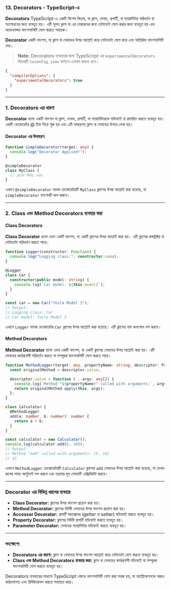 ### **13. Decorators** - TypeScript-এ

**Decorators** TypeScript-এ একটি বিশেষ ফিচার, যা ক্লাস, মেথড, প্রপার্টি, বা প্যারামিটার পরিবর্তন বা সংশোধনের জন্য ব্যবহৃত হয়। এটি মূলত ক্লাস বা এর মেম্বারদের জন্য মেটাডেটা যোগ করার জন্য ব্যবহৃত হয় এবং অ্যাডভান্সড ফাংশনালিটি যোগ করতে সহায়ক।

**Decorator** একটি ফাংশন, যা ক্লাস বা মেথডের উপর অ্যাপ্লাই করে মেটাডেটা যোগ করে এবং অতিরিক্ত ফাংশনালিটি দেয়।

> **Note:** Decorators ব্যবহারের জন্য TypeScript এর `experimentalDecorators` ফিচারটি `tsconfig.json` ফাইলে এনাবল করতে হবে।

```json
{
  "compilerOptions": {
    "experimentalDecorators": true
  }
}
```

---

### **1. Decorators এর ধারণা**

**Decorator** হলো একটি ফাংশন যা ক্লাস, মেথড, প্রপার্টি, বা প্যারামিটারকে মডিফাই বা প্রসারিত করতে ব্যবহৃত হয়। একটি ডেকোরেটর @ চিহ্ন দিয়ে শুরু হয় এবং এটি সাধারণত ক্লাস বা মেথডের উপরে লেখা হয়।

#### **Decorator এর উদাহরণ:**

```typescript
function simpleDecorator(target: any) {
  console.log("Decorator Applied!");
}

@simpleDecorator
class MyClass {
  // ক্লাসের বিভিন্ন মেম্বার
}
```

এখানে `@simpleDecorator` নামক ডেকোরেটরটি `MyClass` ক্লাসের উপর অ্যাপ্লাই করা হয়েছে, যা `simpleDecorator` ফাংশনটি কল করবে।

---

### **2. Class এবং Method Decorators ব্যবহার করা**

#### **Class Decorators**

**Class Decorator** হলো এমন একটি ফাংশন, যা একটি ক্লাসের উপর অ্যাপ্লাই করা হয়। এটি ক্লাসের কন্সট্রাক্টর বা মেটাডেটা পরিবর্তন করতে পারে।

```typescript
function Logger(constructor: Function) {
  console.log("Logging class:", constructor.name);
}

@Logger
class Car {
  constructor(public model: string) {
    console.log(`Car model: ${this.model}`);
  }
}

const car = new Car("Tesla Model 3");
// Output:
// Logging class: Car
// Car model: Tesla Model 3
```

এখানে `Logger` নামক ডেকোরেটর `Car` ক্লাসের উপর অ্যাপ্লাই করা হয়েছে। এটি ক্লাসের নাম কনসোল লগ করবে।

#### **Method Decorators**

**Method Decorator** হলো এমন একটি ফাংশন, যা একটি ক্লাসের মেথডের উপর অ্যাপ্লাই করা হয়। এটি মেথডের কার্যপ্রণালী পরিবর্তন করতে বা সম্পূরক ফাংশনালিটি যোগ করতে পারে।

```typescript
function MethodLogger(target: any, propertyName: string, descriptor: PropertyDescriptor) {
  const originalMethod = descriptor.value;

  descriptor.value = function (...args: any[]) {
    console.log(`Method "${propertyName}" called with arguments:`, args);
    return originalMethod.apply(this, args);
  };
}

class Calculator {
  @MethodLogger
  add(a: number, b: number): number {
    return a + b;
  }
}

const calculator = new Calculator();
console.log(calculator.add(5, 10));
// Output:
// Method "add" called with arguments: [5, 10]
// 15
```

এখানে `MethodLogger` ডেকোরেটরটি `Calculator` ক্লাসের `add` মেথডের উপর অ্যাপ্লাই করা হয়েছে, যা মেথড কলের সময় আর্গুমেন্ট লগ করবে এবং তারপর মূল মেথডটি এক্সিকিউট করবে।

---

### **Decorator এর বিভিন্ন ধরনের ব্যবহার**

- **Class Decorator:** ক্লাসের উপর ফাংশন প্রয়োগ করা হয়।
- **Method Decorator:** ক্লাসের নির্দিষ্ট মেথডের উপর ফাংশন প্রয়োগ করা হয়।
- **Accessor Decorator:** প্রপার্টি অ্যাক্সেসর (getter বা setter) মডিফাই করতে ব্যবহৃত হয়।
- **Property Decorator:** ক্লাসের নির্দিষ্ট প্রপার্টি মডিফাই করতে ব্যবহৃত হয়।
- **Parameter Decorator:** মেথডের প্যারামিটার মডিফাই করতে ব্যবহৃত হয়।

---

### **সংক্ষেপে:**

- **Decorators এর ধারণা:** ক্লাস বা মেথডের উপর ফাংশন অ্যাপ্লাই করে মেটাডেটা যোগ করতে ব্যবহৃত হয়।
- **Class এবং Method Decorators ব্যবহার করা:** ক্লাস বা মেথডের কার্যপ্রণালী মডিফাই বা সম্পূরক ফাংশনালিটি যোগ করতে ব্যবহৃত হয়।

Decorators ব্যবহারের মাধ্যমে TypeScript কোডে ফাংশনালিটি যোগ করা সহজ হয়, যা অ্যাপ্লিকেশনকে আরও কাঠামোগত এবং রিবিউজেবল করতে সহায়তা করে।
